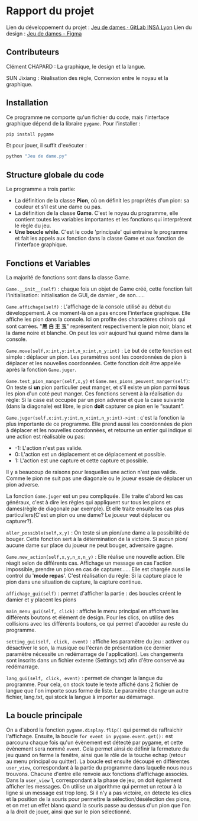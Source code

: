 # Rapport du projet

Lien du développement du projet : [Jeu de dames · GitLab INSA Lyon](https://gitlab.insa-lyon.fr/kloumida/jeu-de-dames)
Lien du design : [Jeu de dames - Figma](https://www.figma.com/file/m8VwZRUorLVr325wRjFDpI/Jeu-de-dame?node-id=0%3A1)

## Contributeurs

Clément CHAPARD : La graphique, le design et la langue.

SUN Jixiang : Réalisation des règle, Connexion entre le noyau et la graphique.

## Installation

Ce programme ne comporte qu'un fichier du code, mais l'interface graphique dépend de la libraire `pygame`. Pour l'installer :

```bash
pip install pygame
```

Et pour jouer, il suffit d'exécuter :

```bash
python "Jeu de dame.py"
```

## Structure globale du code

Le programme a trois partie: 

* La définition de la classe **Pion**, où on définit les propriétés d'un pion: sa couleur et s'il est une dame ou pas.
* La définition de la classe **Game**. C'est le noyau du programme, elle contient toutes les variables importantes et les fonctions qui interprètent le règle du jeu.
* **Une boucle while**. C'est le code 'principale' qui entraine le programme et fait les appels aux fonction dans la classe Game et aux fonction de l'interface graphique.

## Fonctions et Variables

La majorité de fonctions sont dans la classe Game.

`Game.__init__(self)` : chaque fois un objet de Game créé, cette fonction fait l'initialisation: initialisation de GUI, de damier , de son......

`Game.affichage(self)` : L'affichage de la console utilisé au début du développement. A ce moment-là on a pas encore l'interface graphique. Elle affiche les pion dans la console. Ici on profite des charactères chinois qui sont carrées. "**黑 白 王 玉**" représentent respectivement le pion noir, blanc et la dame noire et blanche. On peut les voir aujourd'hui quand même dans la console.

`Game.move(self,x:int,y:int,n_x:int,n_y:int)` : Le but de cette fonction est simple : déplacer un pion. Les paramètres sont les coordonnées de pion à déplacer et les nouvelles coordonnées. Cette fonction doit être appelée après la fonction `Game.juger`.

`Game.test_pion_manger(self,x,y)` et `Game.mes_pions_peuvent_manger(self)`: On teste si **un** pion particulier peut manger, et s'il existe un pion parmi **tous** les pion d'un coté peut manger. Ces fonctions servent à la réalisation du règle: Si la case est occupée par un pion adverse et que la case suivante (dans la diagonale) est libre, le pion **doit** capturer ce pion en le “sautant”. 

`Game.juger(self,x:int,y:int,n_x:int,n_y:int)->int` : c'est la fonction la plus importante de ce programme. Elle prend aussi les coordonnées de pion à déplacer et les nouvelles coordonnées, et retourne un entier qui indique si une action est réalisable ou pas:

* -1: L'action n'est pas valide.
* 0: L'action est un déplacement et ce déplacement et possible.
* 1: L'action est une capture et cette capture et possible.

Il y a beaucoup de raisons pour lesquelles une action n'est pas valide. Comme le pion ne suit pas une diagonale ou le joueur essaie de déplacer un pion adverse. 

La fonction `Game.juger` est un peu compliquée. Elle traite d'abord les cas généraux, c'est à dire les règles qui appliquent sur tous les pions et dames(règle de diagonale par exemple). Et elle traite ensuite les cas plus particuliers(C'est un pion ou une dame? Le joueur veut déplacer ou capturer?).

`aller_possible(self,x,y)` : On teste si un pion/une dame a la possibilité de bouger. Cette fonction sert à la détermination de la victoire. Si aucun pion/ aucune dame sur place du joueur ne peut bouger, adversaire gagne.

`Game.new_action(self,x,y,n_x,n_y)` : Elle réalise une nouvelle action. Elle réagit selon de différents cas. Affichage un message en cas l'action impossible, prendre un pion en cas de capturer...... Elle est chargée aussi le control du '**mode repas**'. C'est réalisation du règle: Si la capture place le pion dans une situation de capture, la capture continue.

`affichage_gui(self)` : permet d'afficher la partie : des boucles créent le damier et y placent les pions

`main_menu_gui(self, click)` : affiche le menu principal en affichant les différents boutons et élément de design. Pour les clics, on utilise des collisions avec les différents boutons, ce qui permet d'accéder au reste du programme.

`setting_gui(self, click, event)` : affiche les paramètre du jeu : activer ou désactiver le son, la musique ou l'écran de présentation (ce dernier paramètre nécessite un redémarrage de l'application). Les changements sont inscrits dans un fichier externe (Settings.txt) afin d'être conservé au redémarrage.

`lang_gui(self, click, event)` : permet de changer la langue du programme. Pour cela, on stock toute le texte affiché dans 2 fichier de langue que l'on importe sous forme de liste. Le paramètre change un autre fichier, lang.txt, qui stock la langue à importer au démarrage.

## La boucle principale

On a d'abord la fonction `pygame.display.flip()` qui permet de raffraichir l'affichage.
Ensuite, la boucle `for event in pygame.event.get():` est parcouru chaque fois qu'un évènement est détecté par pygame, et cette évènement sera nommé `event`.
Cela permet ainsi de définir la fermeture du jeu quand on ferme la fenêtre, ainsi que le rôle de la touche echap (retour au menu principal ou quitter).
La boucle est ensuite découpé en différentes `user_view`, correspondant à la partie du programme dans laquelle nous nous trouvons.
Chacune d'entre elle renvoie aux fonctions d'affichage associés. Dans la `user_view` 1, correspondant à la phase de jeu, on doit également afficher les messages. On utilise un algorithme qui permet un retour à la ligne si un message est trop long. Si il n'y a pas victoire, on détecte les clics et la position de la souris pour permettre la sélection/désélection des pions, et on met un effet blanc quand la souris passe au dessus d'un pion que l'on a la droit de jouer, ainsi que sur le pion sélectionné.
